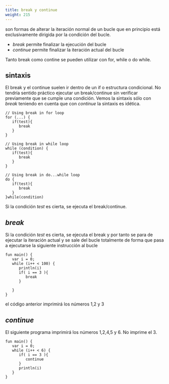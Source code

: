 ```yaml
---
title: break y continue
weight: 215
---
```

son formas de alterar la iteración normal de un bucle que en principio está exclusivamente dirigida por la condición del bucle.
- *break* permite finalizar la ejecución del bucle
- *continue*  permite finalizar la iteración actual del bucle

Tanto break como contine se pueden utilizar con for, while o do while. 

## sintaxis
El break y el continue suelen ir dentro de un if o estructura condicional. No tendría sentido práctico ejecutar un break/continue sin verificar previamente que se cumple una condición.  Vemos la sintaxis sólo con *break* teniendo en cuenta que  con *continue* la sintaxis es idética. 
```
// Using break in for loop
for (...) {
   if(test){
      break
   } 
}

// Using break in while loop
while (condition) {
   if(test){
      break
   } 
}

// Using break in do...while loop
do {
   if(test){
      break
   } 
}while(condition)
```
Si la condición *test* es cierta,  se ejecuta el break/continue.

## *break*
Si la condición *test* es cierta,  se ejecuta el break y por tanto se para de ejecutar la iteración actual y se sale del bucle totalmente de forma que pasa a ejecutarse la siguiente instrucción al bucle

```
fun main() {
   var i = 0;
   while (i++ < 100) {
      println(i)
      if( i == 3 ){
         break
      }

   }
}
```
el código anterior imprimirá los números 1,2 y 3
## *continue*
El siguiente programa imprimirá los números 1,2,4,5 y 6. No imprime el 3.
```
fun main() {
   var i = 0;
   while (i++ < 6) {
      if( i == 3 ){
         continue
      }
      println(i)
   }
}
```
